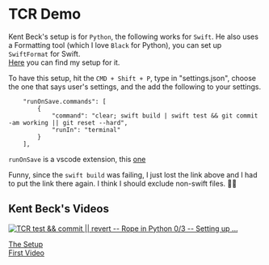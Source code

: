 # TCR Demo

Kent Beck's setup is for `Python`, the following works for `Swift`.
He also uses a Formatting tool (which I love `Black` for Python), you can set up `SwiftFormat` for Swift.</br>
[Here](https://github.com/TheAlienMann/SwiftLintingConfig) you can find my setup for it.

To have this setup, hit the `CMD + Shift + P`, type in "settings.json", choose the one that says user's settings, and the add the following to your settings.

```
    "runOnSave.commands": [
        {
            "command": "clear; swift build | swift test && git commit -am working || git reset --hard",
            "runIn": "terminal"
        }
    ],
```

`runOnSave` is a vscode extension, this [one](https://marketplace.visualstudio.com/items?itemName=pucelle.run-on-save)

Funny, since the `swift build` was failing, I just lost the link above and I had to put the link there again. I think I should exclude non-swift files. 🤦‍♂️

## Kent Beck's Videos

[![TCR test && commit || revert -- Rope in Python 0/3 -- Setting up ...](http://img.youtube.com/vi/tnO2Mos0RjU/0.jpg)](http://www.youtube.com/watch?v=tnO2Mos0RjU "TCR test && commit || revert -- Rope in Python 0/3 -- Setting up ...")

[The Setup ](https://www.youtube.com/watch?v=tnO2Mos0RjU)</br>
[First Video](https://www.youtube.com/watch?v=Aof0F9DvTFg)
